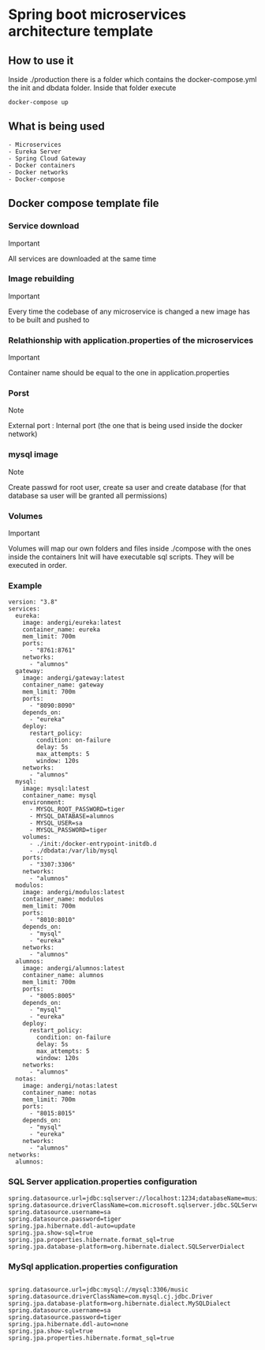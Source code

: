 # Spring boot microservices architecture template

## How to use it
Inside ./production there is a folder which contains the docker-compose.yml the init and dbdata folder. Inside that folder execute
```
docker-compose up
```


## What is being used

    - Microservices
    - Eureka Server
    - Spring Cloud Gateway
    - Docker containers
    - Docker networks
    - Docker-compose
   
## Docker compose template file

### Service download
> [!IMPORTANT]
> All services are downloaded at the same time

### Image rebuilding
> [!IMPORTANT]
> Every time the codebase of any microservice is changed a new image has to be built and pushed to

### Relathionship with application.properties of the microservices
> [!IMPORTANT]
> Container name should be equal to the one in application.properties

### Porst
> [!NOTE]
> External port : Internal port (the one that is being used inside the docker network)

### mysql image
> [!NOTE]
> Create passwd for root user, create sa user and create database (for that database sa user will be granted all permissions)

### Volumes
> [!IMPORTANT]
> Volumes will map our own folders and files inside ./compose with the ones inside the containers
> Init will have executable sql scripts. They will be executed in order.

### Example
```
version: "3.8"
services:
  eureka:
    image: andergi/eureka:latest
    container_name: eureka
    mem_limit: 700m
    ports:
      - "8761:8761"
    networks:
      - "alumnos"
  gateway:
    image: andergi/gateway:latest
    container_name: gateway
    mem_limit: 700m
    ports:
      - "8090:8090"
    depends_on:
      - "eureka"
    deploy:
      restart_policy:
        condition: on-failure
        delay: 5s
        max_attempts: 5
        window: 120s
    networks:
      - "alumnos"
  mysql:
    image: mysql:latest
    container_name: mysql
    environment:
      - MYSQL_ROOT_PASSWORD=tiger
      - MYSQL_DATABASE=alumnos
      - MYSQL_USER=sa
      - MYSQL_PASSWORD=tiger
    volumes:
      - ./init:/docker-entrypoint-initdb.d
      - ./dbdata:/var/lib/mysql
    ports:
      - "3307:3306"
    networks:
      - "alumnos"
  modulos:
    image: andergi/modulos:latest
    container_name: modulos
    mem_limit: 700m
    ports:
      - "8010:8010"
    depends_on:
      - "mysql"
      - "eureka"
    networks:
      - "alumnos"
  alumnos:
    image: andergi/alumnos:latest
    container_name: alumnos
    mem_limit: 700m
    ports:
      - "8005:8005"
    depends_on:
      - "mysql"
      - "eureka"
    deploy:
      restart_policy:
        condition: on-failure
        delay: 5s
        max_attempts: 5
        window: 120s
    networks:
      - "alumnos"
  notas:
    image: andergi/notas:latest
    container_name: notas
    mem_limit: 700m
    ports:
      - "8015:8015"
    depends_on:
      - "mysql"
      - "eureka"
    networks:
      - "alumnos"
networks:
  alumnos:
```

### SQL Server application.properties configuration
```
spring.datasource.url=jdbc:sqlserver://localhost:1234;databaseName=music;trustServerCertificate=true
spring.datasource.driverClassName=com.microsoft.sqlserver.jdbc.SQLServerDriver
spring.datasource.username=sa
spring.datasource.password=tiger
spring.jpa.hibernate.ddl-auto=update
spring.jpa.show-sql=true
spring.jpa.properties.hibernate.format_sql=true
spring.jpa.database-platform=org.hibernate.dialect.SQLServerDialect
```

### MySql application.properties configuration

```

spring.datasource.url=jdbc:mysql://mysql:3306/music
spring.datasource.driverClassName=com.mysql.cj.jdbc.Driver
spring.jpa.database-platform=org.hibernate.dialect.MySQLDialect
spring.datasource.username=sa
spring.datasource.password=tiger
spring.jpa.hibernate.ddl-auto=none
spring.jpa.show-sql=true
spring.jpa.properties.hibernate.format_sql=true
```
